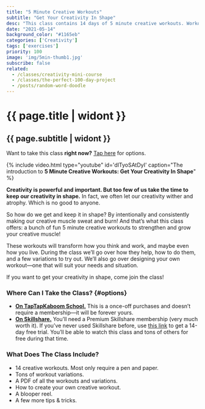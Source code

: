 ```yaml
---
title: "5 Minute Creative Workouts"
subtitle: "Get Your Creativity In Shape"
desc: "This class contains 14 days of 5 minute creative workouts. Workouts like coming up with the meanings of random acronyms, making up stories, drawing random words, and combining words to make new ideas and drawings."
date: "2021-05-14"
background_color: "#1165eb"
categories: ['Creativity']
tags: ['exercises']
priority: 100
image: 'img/5min-thumb1.jpg'
subscribe: false
related:
  - /classes/creativity-mini-course
  - /classes/the-perfect-100-day-project
  - /posts/random-word-doodle
---
```


# {{ page.title | widont }}
## {{ page.subtitle | widont }}

Want to take this class **right now?** [Tap here](#options) for options.

{% include video.html type="youtube" id='dlTyoSAtDyI' caption="The introduction to **5 Minute Creative Workouts: Get Your Creativity In Shape**" %}

**Creativity is powerful and important. But too few of us take the time to keep our creativity in shape.** In fact, we often let our creativity wither and atrophy. Which is no good to anyone.

So how do we get and keep it in shape? By intentionally and consistently making our creative muscle sweat and burn! And that’s what this class offers: a bunch of fun 5 minute creative workouts to strengthen and grow your creative muscle!

These workouts will transform how you think and work, and maybe even how you live. During the class we’ll go over how they help, how to do them, and a few variations to try out. We’ll also go over designing your own workout—one that will suit your needs and situation.

If you want to get your creativity in shape, come join the class!

### Where Can I Take the Class? {#options}

- [**On TapTapKaboom School.**](https://ttkb.me/5min-ttk) This is a once-off purchases and doesn’t require a membership—it will be forever yours.
- [**On Skillshare.**](https://ttkb.me/5min-sk) You’ll need a Premium Skillshare membership (very much worth it). If you’ve never used Skillshare before, use [this link](https://ttkb.me/5min-sk) to get a 14-day free trial. You’ll be able to watch this class and tons of others for free during that time.

### What Does The Class Include?
- 14 creative workouts. Most only require a pen and paper.
- Tons of workout variations.
- A PDF of all the workouts and variations.
- How to create your own creative workout.
- A blooper reel.
- A few more tips & tricks.
